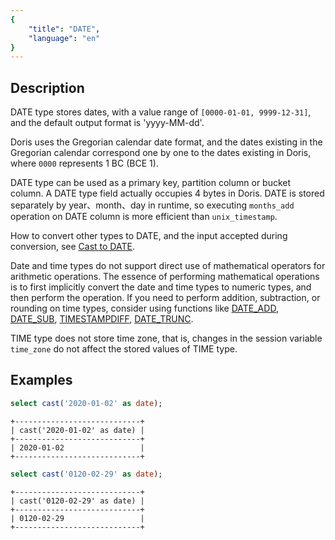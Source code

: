 ```yaml
---
{
    "title": "DATE",
    "language": "en"
}
---
```


## Description

DATE type stores dates, with a value range of `[0000-01-01, 9999-12-31]`, and the default output format is 'yyyy-MM-dd'.

Doris uses the Gregorian calendar date format, and the dates existing in the Gregorian calendar correspond one by one to the dates existing in Doris, where `0000` represents 1 BC (BCE 1).

DATE type can be used as a primary key, partition column or bucket column. A DATE type field actually occupies 4 bytes in Doris. DATE is stored separately by year、month、day in runtime, so executing `months_add` operation on DATE column is more efficient than `unix_timestamp`.

How to convert other types to DATE, and the input accepted during conversion, see [Cast to DATE](../conversion/date-conversion.md).

Date and time types do not support direct use of mathematical operators for arithmetic operations. The essence of performing mathematical operations is to first implicitly convert the date and time types to numeric types, and then perform the operation. If you need to perform addition, subtraction, or rounding on time types, consider using functions like [DATE_ADD](../../../sql-functions/scalar-functions/date-time-functions/date-add.md), [DATE_SUB](../../../sql-functions/scalar-functions/date-time-functions/date-sub.md), [TIMESTAMPDIFF](../../../sql-functions/scalar-functions/date-time-functions/timestampdiff.md), [DATE_TRUNC](../../../sql-functions/scalar-functions/date-time-functions/date-trunc.md).

TIME type does not store time zone, that is, changes in the session variable `time_zone` do not affect the stored values of TIME type.

## Examples

```sql
select cast('2020-01-02' as date);
```

```text
+----------------------------+
| cast('2020-01-02' as date) |
+----------------------------+
| 2020-01-02                 |
+----------------------------+
```

```sql
select cast('0120-02-29' as date);
```

```text
+----------------------------+
| cast('0120-02-29' as date) |
+----------------------------+
| 0120-02-29                 |
+----------------------------+
```
